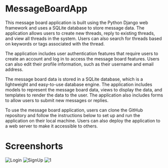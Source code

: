 # MessageBoardApp

This message board application is built using the Python Django web framework and uses a SQLite database to store message data. 
The application allows users to create new threads, reply to existing threads, and view all threads in the system. Users can 
also search for threads based on keywords or tags associated with the thread.

The application includes user authentication features that require users to create an account and log in to access the message 
board features. Users can also edit their profile information, such as their username and email address.

The message board data is stored in a SQLite database, which is a lightweight and easy-to-use database engine. The application 
includes models to represent the message board data, views to display the data, and templates to render the data to the user. 
The application also includes forms to allow users to submit new messages or replies.

To use the message board application, users can clone the GitHub repository and follow the instructions below to 
set up and run the application on their local machine. Users can also deploy the application to a web server to make it accessible to others.

# Screenshorts
![Login](https://user-images.githubusercontent.com/103770049/236622119-63e16090-7bdd-4266-9471-9d9c4f15d557.PNG)
![SignUp](https://user-images.githubusercontent.com/103770049/236622133-ce206c68-ac19-4285-8f08-a1ae21327dc4.PNG)
![1](https://user-images.githubusercontent.com/103770049/236622149-35b7dcbc-03bc-4353-bf7f-d2f8f6be919e.PNG)


